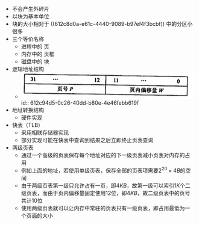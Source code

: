 - 不会产生外碎片
- 以块为基本单位
- 块的大小相对于 ((612c8d0a-e61c-4440-9089-b97ef4f3bcbf)) 中的分区小很多
- 三个等价名称
	- 进程中的 页
	- 内存中的 页框
	- 磁盘中的 块
- 逻辑地址结构
	- ![image.png](../assets/image_1630310727149_0.png)
	  id:: 612c94d5-0c26-40dd-b80e-4e46febb619f
- 地址转换结构
	- 硬件实现
- 快表（TLB）
	- 采用相联存储器实现
	- 部分实现可能在快表中查询到结果之后立即终止页表查询
- 两级页表
	- 通过一个高级的页表保存每个地址对应的下一级页表减小页表对内存的占用
	- 例如上面的地址，若使用单级页表，保存全部的页表项需要$2^{20}\times 4B$的空间
	- 由于两级页表第一级只允许占有一页，即$4KB$，故第一级可以索引$1K$个二级页表，而由于页内偏移量固定使用12位，即$4KB$，故二级页表中的页号共计10位
	- 使用两级页表就可以让内存中常驻的页表只有一级页表，即占用最低为一个页面的大小